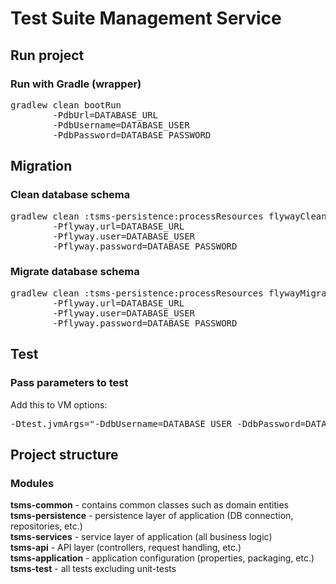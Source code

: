 # Test Suite Management Service

## Run project

### Run with Gradle (wrapper)
<pre>gradlew clean bootRun
        -PdbUrl=DATABASE_URL
        -PdbUsername=DATABASE_USER
        -PdbPassword=DATABASE_PASSWORD</pre>

## Migration

### Clean database schema
<pre>gradlew clean :tsms-persistence:processResources flywayClean
        -Pflyway.url=DATABASE_URL
        -Pflyway.user=DATABASE_USER
        -Pflyway.password=DATABASE_PASSWORD</pre>

### Migrate database schema
<pre>gradlew clean :tsms-persistence:processResources flywayMigrate
        -Pflyway.url=DATABASE_URL
        -Pflyway.user=DATABASE_USER
        -Pflyway.password=DATABASE_PASSWORD</pre>
        
## Test

### Pass parameters to test
Add this to VM options:
<pre>-Dtest.jvmArgs="-DdbUsername=DATABASE_USER -DdbPassword=DATABASE_PASSWORD -DdbUrl=DATABASE_URL"</pre>

## Project structure

### Modules
**tsms-common** - contains common classes such as domain entities<br/>
**tsms-persistence** - persistence layer of application (DB connection, repositories, etc.)<br/>
**tsms-services** - service layer of application (all business logic)<br/>
**tsms-api** - API layer (controllers, request handling, etc.)<br/>
**tsms-application** - application configuration (properties, packaging, etc.)<br/>
**tsms-test** - all tests excluding unit-tests<br/>